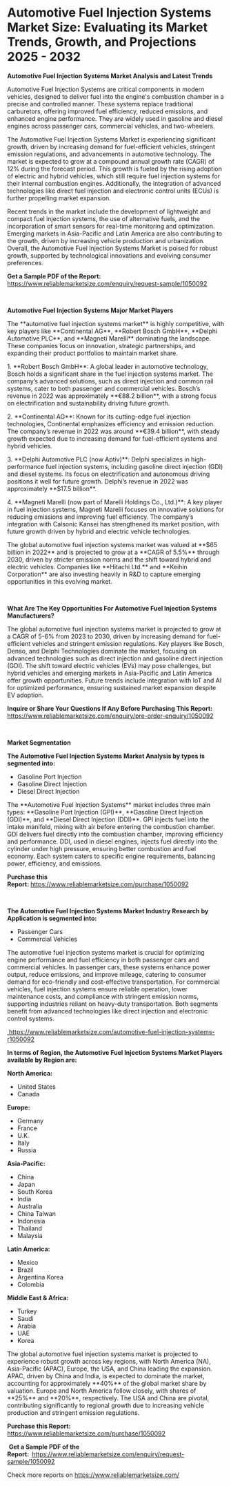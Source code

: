 <p><h1>Automotive Fuel Injection Systems Market Size: Evaluating its Market Trends, Growth, and Projections 2025 - 2032</h1></p><p><strong>Automotive Fuel Injection Systems Market Analysis and Latest Trends</strong></p>
<p><p>Automotive Fuel Injection Systems are critical components in modern vehicles, designed to deliver fuel into the engine's combustion chamber in a precise and controlled manner. These systems replace traditional carburetors, offering improved fuel efficiency, reduced emissions, and enhanced engine performance. They are widely used in gasoline and diesel engines across passenger cars, commercial vehicles, and two-wheelers.</p><p>The Automotive Fuel Injection Systems Market is experiencing significant growth, driven by increasing demand for fuel-efficient vehicles, stringent emission regulations, and advancements in automotive technology. The market is expected to grow at a compound annual growth rate (CAGR) of 12% during the forecast period. This growth is fueled by the rising adoption of electric and hybrid vehicles, which still require fuel injection systems for their internal combustion engines. Additionally, the integration of advanced technologies like direct fuel injection and electronic control units (ECUs) is further propelling market expansion.</p><p>Recent trends in the market include the development of lightweight and compact fuel injection systems, the use of alternative fuels, and the incorporation of smart sensors for real-time monitoring and optimization. Emerging markets in Asia-Pacific and Latin America are also contributing to the growth, driven by increasing vehicle production and urbanization. Overall, the Automotive Fuel Injection Systems Market is poised for robust growth, supported by technological innovations and evolving consumer preferences.</p></p>
<p><strong>Get a Sample PDF of the Report:&nbsp;</strong> <a href="https://www.reliablemarketsize.com/enquiry/request-sample/1050092?utm_campaign=1911&utm_medium=2&utm_source=Github&utm_content=ia&utm_term=22012025&utm_id=automotive-fuel-injection-systems">https://www.reliablemarketsize.com/enquiry/request-sample/1050092</a></p>
<p>&nbsp;</p>
<p><strong>Automotive Fuel Injection Systems Major Market Players</strong></p>
<p><p>The **automotive fuel injection systems market** is highly competitive, with key players like **Continental AG**, **Robert Bosch GmbH**, **Delphi Automotive PLC**, and **Magneti Marelli** dominating the landscape. These companies focus on innovation, strategic partnerships, and expanding their product portfolios to maintain market share.</p><p>1. **Robert Bosch GmbH**: A global leader in automotive technology, Bosch holds a significant share in the fuel injection systems market. The company’s advanced solutions, such as direct injection and common rail systems, cater to both passenger and commercial vehicles. Bosch’s revenue in 2022 was approximately **€88.2 billion**, with a strong focus on electrification and sustainability driving future growth.</p><p>2. **Continental AG**: Known for its cutting-edge fuel injection technologies, Continental emphasizes efficiency and emission reduction. The company’s revenue in 2022 was around **€39.4 billion**, with steady growth expected due to increasing demand for fuel-efficient systems and hybrid vehicles.</p><p>3. **Delphi Automotive PLC (now Aptiv)**: Delphi specializes in high-performance fuel injection systems, including gasoline direct injection (GDI) and diesel systems. Its focus on electrification and autonomous driving positions it well for future growth. Delphi’s revenue in 2022 was approximately **$17.5 billion**.</p><p>4. **Magneti Marelli (now part of Marelli Holdings Co., Ltd.)**: A key player in fuel injection systems, Magneti Marelli focuses on innovative solutions for reducing emissions and improving fuel efficiency. The company’s integration with Calsonic Kansei has strengthened its market position, with future growth driven by hybrid and electric vehicle technologies.</p><p>The global automotive fuel injection systems market was valued at **$65 billion in 2022** and is projected to grow at a **CAGR of 5.5%** through 2030, driven by stricter emission norms and the shift toward hybrid and electric vehicles. Companies like **Hitachi Ltd.** and **Keihin Corporation** are also investing heavily in R&D to capture emerging opportunities in this evolving market.</p></p>
<p>&nbsp;</p>
<p><strong>What Are The Key Opportunities For Automotive Fuel Injection Systems Manufacturers?</strong></p>
<p><p>The global automotive fuel injection systems market is projected to grow at a CAGR of 5-6% from 2023 to 2030, driven by increasing demand for fuel-efficient vehicles and stringent emission regulations. Key players like Bosch, Denso, and Delphi Technologies dominate the market, focusing on advanced technologies such as direct injection and gasoline direct injection (GDI). The shift toward electric vehicles (EVs) may pose challenges, but hybrid vehicles and emerging markets in Asia-Pacific and Latin America offer growth opportunities. Future trends include integration with IoT and AI for optimized performance, ensuring sustained market expansion despite EV adoption.</p></p>
<p><strong>Inquire or Share Your Questions If Any Before Purchasing This Report:</strong> <a href="https://www.reliablemarketsize.com/enquiry/pre-order-enquiry/1050092?utm_campaign=1911&utm_medium=2&utm_source=Github&utm_content=ia&utm_term=22012025&utm_id=automotive-fuel-injection-systems">https://www.reliablemarketsize.com/enquiry/pre-order-enquiry/1050092</a></p>
<p>&nbsp;</p>
<p><strong>Market Segmentation</strong></p>
<p><strong>The Automotive Fuel Injection Systems Market Analysis by types is segmented into:</strong></p>
<p><ul><li>Gasoline Port Injection</li><li>Gasoline Direct Injection</li><li>Diesel Direct Injection</li></ul></p>
<p><p>The **Automotive Fuel Injection Systems** market includes three main types: **Gasoline Port Injection (GPI)**, **Gasoline Direct Injection (GDI)**, and **Diesel Direct Injection (DDI)**. GPI injects fuel into the intake manifold, mixing with air before entering the combustion chamber. GDI delivers fuel directly into the combustion chamber, improving efficiency and performance. DDI, used in diesel engines, injects fuel directly into the cylinder under high pressure, ensuring better combustion and fuel economy. Each system caters to specific engine requirements, balancing power, efficiency, and emissions.</p></p>
<p><strong>Purchase this Report:&nbsp;</strong><a href="https://www.reliablemarketsize.com/purchase/1050092?utm_campaign=1911&utm_medium=2&utm_source=Github&utm_content=ia&utm_term=22012025&utm_id=automotive-fuel-injection-systems">https://www.reliablemarketsize.com/purchase/1050092</a></p>
<p>&nbsp;</p>
<p><strong>The Automotive Fuel Injection Systems Market Industry Research by Application is segmented into:</strong></p>
<p><ul><li>Passenger Cars</li><li>Commercial Vehicles</li></ul></p>
<p><p>The automotive fuel injection systems market is crucial for optimizing engine performance and fuel efficiency in both passenger cars and commercial vehicles. In passenger cars, these systems enhance power output, reduce emissions, and improve mileage, catering to consumer demand for eco-friendly and cost-effective transportation. For commercial vehicles, fuel injection systems ensure reliable operation, lower maintenance costs, and compliance with stringent emission norms, supporting industries reliant on heavy-duty transportation. Both segments benefit from advanced technologies like direct injection and electronic control systems.</p></p>
<p><a href="https://www.reliablemarketsize.com/automotive-fuel-injection-systems-r1050092?utm_campaign=1911&utm_medium=2&utm_source=Github&utm_content=ia&utm_term=22012025&utm_id=automotive-fuel-injection-systems">&nbsp;https://www.reliablemarketsize.com/automotive-fuel-injection-systems-r1050092</a></p>
<p><strong>In terms of Region, the Automotive Fuel Injection Systems Market Players available by Region are:</strong></p>
<p>
    <p> <strong> North America: </strong>
        <ul>
            <li>United States</li>
            <li>Canada</li>
        </ul>
        </p> 
    <p> <strong> Europe: </strong>
        <ul>
            <li>Germany</li>
            <li>France</li>
            <li>U.K.</li>
            <li>Italy</li>
            <li>Russia</li>
        </ul>
        </p> 
    <p> <strong> Asia-Pacific: </strong>
        <ul>
            <li>China</li>
            <li>Japan</li>
            <li>South Korea</li>
            <li>India</li>
            <li>Australia</li>
            <li>China Taiwan</li>
            <li>Indonesia</li>
            <li>Thailand</li>
            <li>Malaysia</li>
        </ul>
        </p> 
    <p> <strong> Latin America: </strong>
        <ul>
            <li>Mexico</li>
            <li>Brazil</li>
            <li>Argentina Korea</li>
            <li>Colombia</li>
        </ul>
        </p> 
    <p> <strong> Middle East & Africa: </strong>
        <ul>
            <li>Turkey</li>
            <li>Saudi</li>
            <li>Arabia</li>
            <li>UAE</li>
            <li>Korea</li>
        </ul>
    </p>
    </p>
<p><p>The global automotive fuel injection systems market is projected to experience robust growth across key regions, with North America (NA), Asia-Pacific (APAC), Europe, the USA, and China leading the expansion. APAC, driven by China and India, is expected to dominate the market, accounting for approximately **40%** of the global market share by valuation. Europe and North America follow closely, with shares of **25%** and **20%**, respectively. The USA and China are pivotal, contributing significantly to regional growth due to increasing vehicle production and stringent emission regulations.</p></p>
<p><strong>Purchase this Report: </strong><a href="https://www.reliablemarketsize.com/purchase/1050092?utm_campaign=1911&utm_medium=2&utm_source=Github&utm_content=ia&utm_term=22012025&utm_id=automotive-fuel-injection-systems">https://www.reliablemarketsize.com/purchase/1050092</a></p>
<p>&nbsp;<strong>Get a Sample PDF of the Report:&nbsp;&nbsp;</strong><a href="https://www.reliablemarketsize.com/enquiry/request-sample/1050092?utm_campaign=1911&utm_medium=2&utm_source=Github&utm_content=ia&utm_term=22012025&utm_id=automotive-fuel-injection-systems">https://www.reliablemarketsize.com/enquiry/request-sample/1050092</a></p>
<p><strong></strong></p>
<p>Check more reports on <a href="https://www.reliablemarketsize.com/?utm_campaign=1911&utm_medium=2&utm_source=Github&utm_content=ia&utm_term=22012025&utm_id=automotive-fuel-injection-systems">https://www.reliablemarketsize.com/</a></p>
